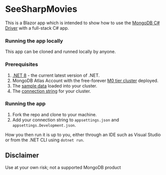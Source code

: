 # SeeSharpMovies

This is a Blazor app which is intended to show how to use the [MongoDB C# Driver](https://mdb.link/csharp-driver-docs) with a full-stack C# app.

### Running the app locally

This app can be cloned and runned locally by anyone.

### Prerequisites

1. [.NET 8](https://dotnet.microsoft.com/en-us/download/dotnet/8.0) - the current latest version of .NET.
2. MongoDB Atlas Account with the free-forever [M0 tier cluster](https://mdb.link/deploy-free-cluster) deployed.
3. The [sample data](https://mdb.link/load-sample-data) loaded into your cluster.
4. The [connection string](https://mdb.link/getting-your-connection-string) for your cluster.

### Running the app

1. Fork the repo and clone to your machine.
2. Add your connection string to ```appsettings.json``` and ```appsettings.Development.json```.

How you then run it is up to you, either through an IDE such as Visual Studio or from the .NET CLI using ```dotnet run```.

## Disclaimer

Use at your own risk; not a supported MongoDB product